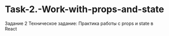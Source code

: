 # Task-2.-Work-with-props-and-state
Задание 2 Техническое задание: Практика работы с props и state в React

